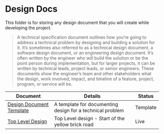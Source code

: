 # Design Docs

This folder is for storing any design document that you will create while developing the project.

> A technical specification document outlines how you’re going to address a technical problem by designing and building a solution for it. It’s sometimes also referred to as a technical design document, a software design document, or an engineering design document. It’s often written by the engineer who will build the solution or be the point person during implementation, but for larger projects, it can be written by technical leads, project leads, or senior engineers. These documents show the engineer’s team and other stakeholders what the design, work involved, impact, and timeline of a feature, project, program, or service will be.

| Document                                  | Details                                                   | Status                     |
| ----------------------------------------- | --------------------------------------------------------- | -------------------------- |
| [Design Document Template](./template.md) | A template for documenting design for a technical problem | Template |
| [Top Level Design](./template.md) | Top Level design - Start of the yellow brick road | Live |

